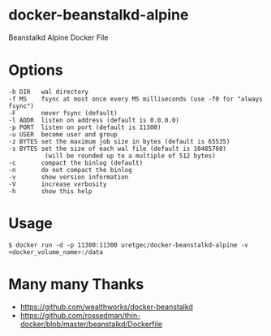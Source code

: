 # docker-beanstalkd-alpine
Beanstalkd Alpine Docker File

# Options
```
-b DIR   wal directory
-f MS    fsync at most once every MS milliseconds (use -f0 for "always fsync")
-F       never fsync (default)
-l ADDR  listen on address (default is 0.0.0.0)
-p PORT  listen on port (default is 11300)
-u USER  become user and group
-z BYTES set the maximum job size in bytes (default is 65535)
-s BYTES set the size of each wal file (default is 10485760)
          (will be rounded up to a multiple of 512 bytes)
-c       compact the binlog (default)
-n       do not compact the binlog
-v       show version information
-V       increase verbosity
-h       show this help
```

# Usage
```
$ docker run -d -p 11300:11300 uretgec/docker-beanstalkd-alpine -v <docker_volume_name>:/data
```

# Many many Thanks
- https://github.com/wealthworks/docker-beanstalkd
- https://github.com/rossedman/thin-docker/blob/master/beanstalkd/Dockerfile
